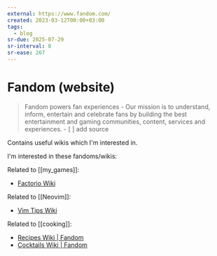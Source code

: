 ```yaml
---
external: https://www.fandom.com/
created: 2023-03-12T00:00+03:00
tags:
  - blog
sr-due: 2025-07-29
sr-interval: 8
sr-ease: 267
---
```


# Fandom (website)

> Fandom powers fan experiences - Our mission is to understand, inform, entertain and celebrate fans by building the best entertainment and gaming communities, content, services and experiences. - [ ] add source

Contains useful wikis which I'm interested in.

I'm interested in these fandoms/wikis:

Related to [[my_games]]:

- [Factorio Wiki](https://factorio.fandom.com/wiki/Main_Page)

Related to [[Neovim]]:

- [Vim Tips Wiki](https://vim.fandom.com/wiki/Vim_Tips_Wiki)

Related to [[cooking]]:

- [Recipes Wiki | Fandom](https://recipes.fandom.com/wiki/Recipes_Wiki)
- [Cocktails Wiki | Fandom](https://cocktails.fandom.com/wiki/Cocktails_Wiki)
